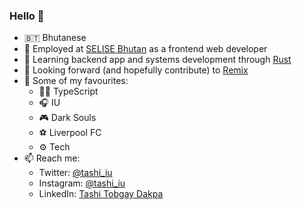 ### Hello 👋

- :bhutan: Bhutanese
- 🔭 Employed at [SELISE Bhutan](https://github.com/orgs/selisebt) as a frontend web developer
- 🌱 Learning backend app and systems development through [Rust](https://github.com/rust-lang/rust)
- 👀 Looking forward (and hopefully contribute) to [Remix](https://github.com/remix-run/remix)
- 💜 Some of my favourites:
  - 🧑‍💻 TypeScript
  - 🎧 IU
  - 🎮 Dark Souls
  - ⚽ Liverpool FC
  - ⚙️ Tech
- 📫 Reach me: 
  - Twitter: [@tashi_iu](https://twitter.com/tashi_iu)
  - Instagram: [@tashi_iu](https://www.instagram.com/tashi_iu)
  - LinkedIn: [Tashi Tobgay Dakpa](https://www.linkedin.com/in/tashi-iu)
